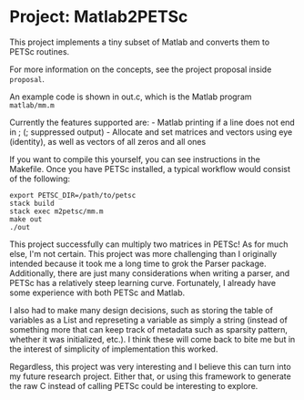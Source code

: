 # Project: Matlab2PETSc
This project implements a tiny subset of Matlab and converts them to PETSc routines.

For more information on the concepts, see the project proposal inside `proposal`.

An example code is shown in out.c, which is the Matlab program `matlab/mm.m`

Currently the features supported are:
	- Matlab printing if a line does not end in ; (; suppressed output)
	- Allocate and set matrices and vectors using eye (identity), as well
		as vectors of all zeros and all ones

If you want to compile this yourself, you can see instructions in the Makefile. Once you have PETSc installed, a typical workflow would consist of the following:

```
export PETSC_DIR=/path/to/petsc
stack build
stack exec m2petsc/mm.m
make out
./out
```

This project successfully can multiply two matrices in PETSc! As for much else, I'm not certain. This project was more challenging than I originally intended because it took me a long time to grok the Parser package. Additionally, there are just many considerations when writing a parser, and PETSc has a relatively steep learning curve. Fortunately, I already have some experience with both PETSc and Matlab.

I also had to make many design decisions, such as storing the table of variables as a List and represeting a variable as simply a string (instead of something more that can keep track of metadata such as sparsity pattern, whether it was initialized, etc.). I think these will come back to bite me but in the interest of simplicity of implementation this worked.

Regardless, this project was very interesting and I believe this can turn into my future research project. Either that, or using this framework to generate the raw C instead of calling PETSc could be interesting to explore.

